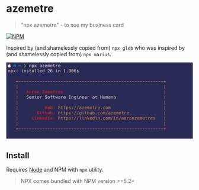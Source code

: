 # azemetre

> &#34;npx azemetre&#34; - to see my business card

[![NPM](https://nodei.co/npm/azemetre.png?compact=true)](https://nodei.co/npm/azemetre/)

Inspired by (and shamelessly copied from) `npx gleb` who was inspired by (and shamelessly copied from) `npx marius`.

![commandline business card](/docs/card.png)

## Install

Requires [Node](https://nodejs.org/en/) and NPM with `npx` utility.

> NPX comes bundled with NPM version >=5.2+
